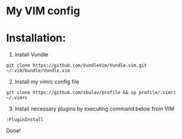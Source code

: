 # My VIM config

# Installation:

1. Install Vundle
```
git clone https://github.com/VundleVim/Vundle.vim.git ~/.vim/bundle/Vundle.vim
```

2. Install my vimrc config file
```
git clone https://github.com/sbulav/profile && cp profile/.vimrc ~/.vimrc
```

3. Install necessary plugins by executing command below from VIM
```
:PluginInstall
```

Done!




